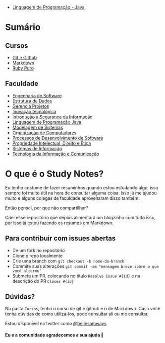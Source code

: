 - [Linguagem de Programação - Java](Faculdade/Linguagem-de-Programacao-Java/java_compilado.md)
# Sumário

## Cursos

- [Git e Github](Cursos/git_and_github_course.md)
- [Markdown](Cursos/markdown_course.md)
- [Ruby Puro](Cursos/ruby_puro.md)

## Faculdade

- [Engenharia de Software](Faculdade/Engenharia-de-Software/eng_software_compilado.md)
- [Estrutura de Dados](Faculdade/Estrutura-de-Dados/estrutura_dados_compilado.md)
- [Gerencia Projetos](Faculdade/Gerencia-Projetos-Compartilhado)
- [Inovação tecnológica](Faculdade/Inovacao-Tecnologica/inovacao_tecnologica_compilado.md)
- [Introdução a Segurança da Informação](Faculdade/Introducao-a-Seguranca-da-Informacao/isi.md)
- [Linguagem de Programação Java](Faculdade/Linguagem-de-Programacao-Java/java_compilado.md)
- [Modelagem de Sistemas](Faculdade/Modelagem-de-Sistemas/modelagem_sistemas_compilado.md)
- [Organização de Computadores](Faculdade/Organizacao-de-computadores/org_computadores_compilado.md)
- [Processos de Desenvolvimento de Software](Faculdade/Processos-de-Desenvolvimento-de-Software/pds_compilado.md)
- [Propriedade Intelectual, Direito e Ética](Faculdade/Propriedade-Intelectual-Direito-e-Etica/pide_compilado.md)
- [Sistemas de Informação](Faculdade/Sistemas-de-Informação/sistemas_informacao_compilado.md)
- [Tecnologia da Informação e Comunicação](Faculdade/Tecnologia-da-Informacao-e-Comunicação/tic_compilado.md)

# O que é o Study Notes?

Eu tenho costume de fazer resuminhos quando estou estudando algo, isso sempre foi muito útil na hora de consultar alguma coisa. Isso já me ajudou muito e alguns colegas de faculdade aproveitaram disso também.

Então pensei, por que não compartilhar?

Criei esse repositório que depois alimentará um blogzinho com tudo isso, por isso já estou fazendo os resumos em Markdown.


## Para contribuir com issues abertas

- De um fork no repositório
- Clone o repo localmente
- Crie uma branch com `git checkout -b nome-da-branch`
- Commite suas alterações `git commit -am "mensagem breve sobre o que você alterou"`
- Submeta um PR, colocando no título `Resolve Issue #{id}` e na descrição do PR `Closes #{id}`

## Dúvidas?

Na pasta `Cursos`, tenho o curso de git e github e o de Markdown. Caso você tenha dúvidas de como utilizá-los, pode consultar ali ou me consultar.

Estou disponível no twitter como [@bellesamways](https://twitter.com/bellesamways)

#### Eu e a comunidade agradecemos a sua ajuda 💜
